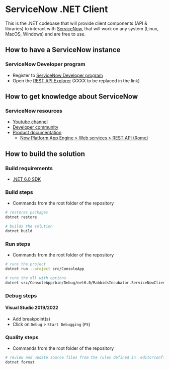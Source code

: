 # ServiceNow .NET Client

This is the .NET codebase that will provide client components (API & libraries) to interact with [ServiceNow](https://www.servicenow.com/), that will work on any system (Linux, MacOS, Windows) and are free to use.

## How to have a ServiceNow instance

### ServiceNow Developer program

* Register to [ServiceNow Developer program](https://developer.servicenow.com/dev.do)
* Open the [REST API Explorer](https://devXXXXX.service-now.com/nav_to.do?uri=%2F$restapi.do) (XXXX to be replaced in the link)

## How to get knowledge about ServiceNow

### ServiceNow resources

* [Youtube channel](https://www.youtube.com/channel/UCdXorgCT87YlFRN9n8oJ7_A)
* [Developer community](https://community.servicenow.com/community?id=community_forum&sys_id=75291a2ddbd897c068c1fb651f9619f3)
* [Product documentation](https://docs.servicenow.com/)
  * [Now Platform App Engine > Web services > REST API (Rome)](https://docs.servicenow.com/bundle/rome-application-development/page/integrate/inbound-rest/concept/c_RESTAPI.html)

## How to build the solution

### Build requirements

* [.NET 6.0 SDK](https://dotnet.microsoft.com/download)

### Build steps

* Commands from the root folder of the repository

```bash
# restores packages
dotnet restore

# builds the solution
dotnet build
```

### Run steps

* Commands from the root folder of the repository

```bash
# runs the project
dotnet run --project src/ConsoleApp

# runs the dll with options
dotnet src/ConsoleApp/bin/Debug/net6.0/RabbidsIncubator.ServiceNowClient.ConsoleApp.dll -v
```

### Debug steps

#### Visual Studio 2019/2022

* Add breakpoint(s)
* Click on `Debug` > `Start Debugging` (`F5`)

### Quality steps


* Commands from the root folder of the repository

```bash
# review and update source files from the rules defined in .editorconfig file
dotnet format
```
